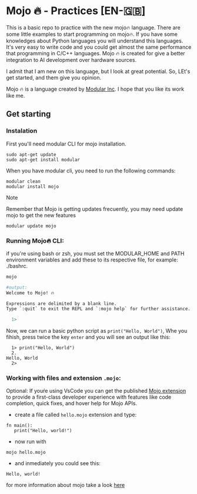 # Mojo 🔥 - Practices [EN-🇬🇧]

This is a basic repo to practice with the new mojo🔥 language.
There are some little examples to start programming on mojo🔥.
If you have some knowledges about Python languages you will understand 
this languages. It's very easy to write code and you could get almost the
same performance that programming in C/C++ languages. Mojo 🔥 is created for give a better integration to AI development over hardware sources.

I admit that I am new on this language, but I look at great potential. So,
LEt's get started, and them give you opinion.

Mojo 🔥 is a language created by [Modular Inc](https://www.modular.com/).
I hope that you like its work like me.

## Get starting

### Instalation

First you'll need modular CLI for mojo installation. 
```
sudo apt-get update
sudo apt-get install modular
```

When you have modular cli, you need to run the following commands:

```
modular clean
modular install mojo
```

> [!NOTE]
> Remember that Mojo is getting updates frecuently, you may need update mojo to get the new features

```
modular update mojo
```

### Running Mojo🔥 CLI:

if you're using bash or zsh, you must set the MODULAR_HOME and PATH environment variables and add these to its respective file, for example: ./bashrc.

```sh
mojo

#output:
Welcome to Mojo! 🔥

Expressions are delimited by a blank line.
Type `:quit` to exit the REPL and `:mojo help` for further assistance.

  1>  
```

Now, we can run a basic python script as `print("Hello, World")`, Whe you fihish, press twice the key `enter` and you will see an output like this:

```mojo
  1> print("Hello, World") 
  2.  
Hello, World
  2>  
```

### Working with files and extension `.mojo`:

Optional: If youŕe using VsCode you can get the published [Mojo extension](https://marketplace.visualstudio.com/items?itemName=modular-mojotools.vscode-mojo) to provide a first-class developer experience with features like code completion, quick fixes, and hover help for Mojo APIs.

- create a file called `hello.mojo` extension and type:
```
fn main():
   print("Hello, world!")
```

- now run with
```
mojo hello.mojo
```
- and inmediately you could see this:
```
Hello, world!
```

for more information about mojo take a look [here](https://docs.modular.com/mojo/)
